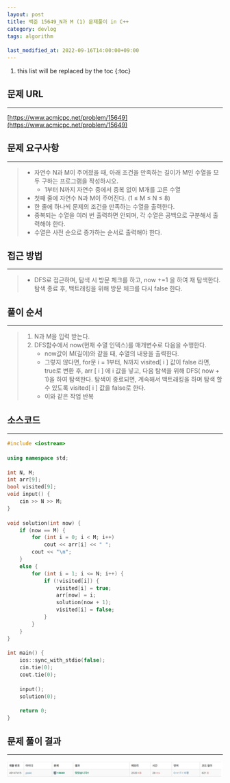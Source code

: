 ```yaml
---
layout: post
title: 백준 15649_N과 M (1) 문제풀이 in C++
category: devlog
tags: algorithm

last_modified_at: 2022-09-16T14:00:00+09:00
---
```


1. this list will be replaced by the toc
{:toc}

## 문제 URL
---
[https://www.acmicpc.net/problem/15649](https://www.acmicpc.net/problem/15649)

## 문제 요구사항
---
> + 자연수 N과 M이 주어졌을 때, 아래 조건을 만족하는 길이가 M인 수열을 모두 구하는 프로그램을 작성하시오.
>     + 1부터 N까지 자연수 중에서 중복 없이 M개를 고른 수열
> + 첫째 줄에 자연수 N과 M이 주어진다. (1 ≤ M ≤ N ≤ 8)
> + 한 줄에 하나씩 문제의 조건을 만족하는 수열을 출력한다. 
> + 중복되는 수열을 여러 번 출력하면 안되며, 각 수열은 공백으로 구분해서 출력해야 한다.
> + 수열은 사전 순으로 증가하는 순서로 출력해야 한다.

## 접근 방법
---
> + DFS로 접근하며, 탐색 시 방문 체크를 하고, now +=1 을 하여 재 탐색한다. 탐색 종료 후, 백트래킹을 위해 방문 체크를 다시 false 한다.

## 풀이 순서
---
> 1. N과 M을 입력 받는다.
> 2. DFS함수에서 now(현재 수열 인덱스)를 매개변수로 다음을 수행한다.
>     + now값이 M(길이)와 같을 때, 수열의 내용을 출력한다.
>     + 그렇지 않다면, for문 i = 1부터, N까지 visited[ i ] 값이 false 라면, true로 변환 후, arr [ i ] 에 i 값을 넣고, 다음 탐색을 위해 DFS( now + 1)을 하여 탐색한다. 탐색이 종료되면, 계속해서 백트래킹을 하며 탐색 할 수 있도록 visited[ i ] 값을 false로 한다.
>     + 이와 같은 작업 반복

## 소스코드
---
~~~c++
#include <iostream>

using namespace std;

int N, M;
int arr[9];
bool visited[9];
void input() {
	cin >> N >> M;
}

void solution(int now) {
	if (now == M) {
		for (int i = 0; i < M; i++) 
			cout << arr[i] << " ";
		cout << "\n";
	}
	else {
		for (int i = 1; i <= N; i++) {
			if (!visited[i]) {
				visited[i] = true;
				arr[now] = i;
				solution(now + 1);
				visited[i] = false;
			}
		}
	}
}

int main() {
	ios::sync_with_stdio(false);
	cin.tie(0);
	cout.tie(0);

	input();
	solution(0);

	return 0;
}
~~~

## 문제 풀이 결과
---
<img src="/assets/img/post-img/algorithm/2022-09-16-boj-NAndM(1)/result.jpg">